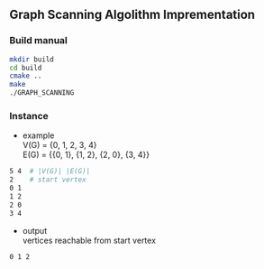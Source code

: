 ## Graph Scanning Algolithm Imprementation

### Build manual

```bash
mkdir build
cd build
cmake ..
make
./GRAPH_SCANNING
```

### Instance

- example  
V(G) = {0, 1, 2, 3, 4}  
E(G) = {{0, 1}, {1, 2}, {2, 0}, {3, 4}}  

```bash
5 4  # |V(G)| |E(G)|
2    # start vertex
0 1
1 2
2 0
3 4
```
- output   
vertices reachable from start vertex 

```bash
0 1 2
```


